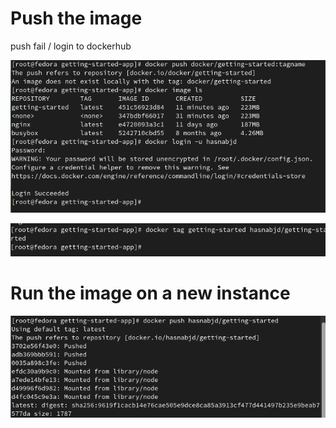 # Push the image
 push fail / login to dockerhub

![alt text](images/b6.png)


![alt text](images/f1.png)

# Run the image on a new instance

![alt text](images/f2.png)